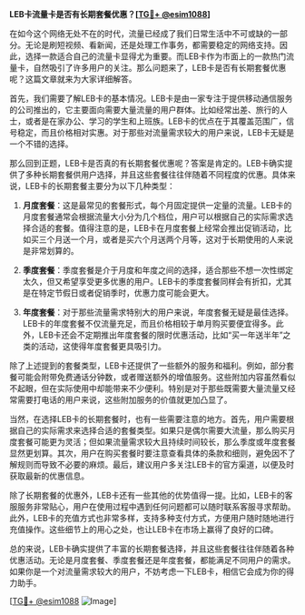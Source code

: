 **LEB卡流量卡是否有长期套餐优惠？[[TG💪+ @esim1088](https://t.me/s/esim1088)]**

在如今这个网络无处不在的时代，流量已经成了我们日常生活中不可或缺的一部分。无论是刷短视频、看新闻，还是处理工作事务，都需要稳定的网络支持。因此，选择一款适合自己的流量卡显得尤为重要。而LEB卡作为市面上的一款热门流量卡，自然吸引了许多用户的关注。那么问题来了，LEB卡是否有长期套餐优惠呢？这篇文章就来为大家详细解答。

首先，我们需要了解LEB卡的基本情况。LEB卡是由一家专注于提供移动通信服务的公司推出的，它主要面向需要大量流量的用户群体。比如经常出差、旅行的人士，或者是在家办公、学习的学生和上班族。LEB卡的优点在于其覆盖范围广，信号稳定，而且价格相对实惠。对于那些对流量需求较大的用户来说，LEB卡无疑是一个不错的选择。

那么回到正题，LEB卡是否真的有长期套餐优惠呢？答案是肯定的。LEB卡确实提供了多种长期套餐供用户选择，并且这些套餐往往伴随着不同程度的优惠。具体来说，LEB卡的长期套餐主要分为以下几种类型：

1. **月度套餐**：这是最常见的套餐形式，每个月固定提供一定量的流量。LEB卡的月度套餐通常会根据流量大小分为几个档位，用户可以根据自己的实际需求选择合适的套餐。值得注意的是，LEB卡在月度套餐上经常会推出促销活动，比如买三个月送一个月，或者是买六个月送两个月等，这对于长期使用的人来说是非常划算的。

2. **季度套餐**：季度套餐是介于月度和年度之间的选择，适合那些不想一次性绑定太久，但又希望享受更多优惠的用户。LEB卡的季度套餐同样会有折扣，尤其是在特定节假日或者促销季时，优惠力度可能会更大。

3. **年度套餐**：对于那些流量需求特别大的用户来说，年度套餐无疑是最佳选择。LEB卡的年度套餐不仅流量充足，而且价格相较于单月购买要便宜得多。此外，LEB卡还会不定期推出年度套餐的限时优惠活动，比如“买一年送半年”之类的活动，这使得年度套餐更具吸引力。

除了上述提到的套餐类型，LEB卡还提供了一些额外的服务和福利。例如，部分套餐可能会附带免费通话分钟数，或者赠送额外的增值服务。这些附加内容虽然看似不起眼，但在实际使用中却能带来不少便利。特别是对于那些既需要大量流量又经常需要打电话的用户来说，这些附加服务的价值就更加凸显了。

当然，在选择LEB卡的长期套餐时，也有一些需要注意的地方。首先，用户需要根据自己的实际需求来选择合适的套餐类型。如果只是偶尔需要大流量，那么购买月度套餐可能更为灵活；但如果流量需求较大且持续时间较长，那么季度或年度套餐显然更划算。其次，用户在购买套餐时要注意查看具体的条款和细则，避免因不了解规则而导致不必要的麻烦。最后，建议用户多关注LEB卡的官方渠道，以便及时获取最新的优惠信息。

除了长期套餐的优惠外，LEB卡还有一些其他的优势值得一提。比如，LEB卡的客服服务非常贴心，用户在使用过程中遇到任何问题都可以随时联系客服寻求帮助。此外，LEB卡的充值方式也非常多样，支持多种支付方式，方便用户随时随地进行充值操作。这些细节上的用心之处，也让LEB卡在市场上赢得了良好的口碑。

总的来说，LEB卡确实提供了丰富的长期套餐选择，并且这些套餐往往伴随着各种优惠活动。无论是月度套餐、季度套餐还是年度套餐，都能满足不同用户的需求。如果你是一个对流量需求较大的用户，不妨考虑一下LEB卡，相信它会成为你的得力助手。

[[TG💪+ @esim1088](https://t.me/s/esim1088) ![Image](https://i.postimg.cc/4NQfJmqS/Snipaste-2025-05-13-00-14-12.png)]